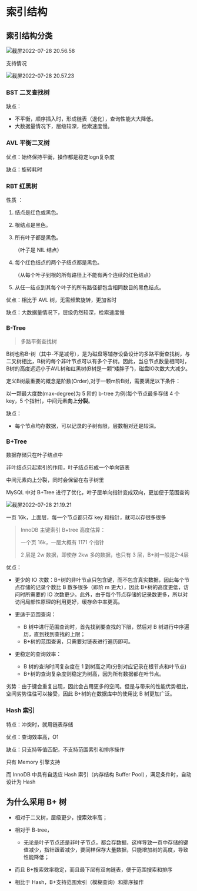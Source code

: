 # 索引结构

## 索引结构分类

![截屏2022-07-28 20.56.58](https://xingqiu-tuchuang-1256524210.cos.ap-shanghai.myqcloud.com/3978/%E6%88%AA%E5%B1%8F2022-07-28%2020.56.58.png)

支持情况

![截屏2022-07-28 20.57.23](https://xingqiu-tuchuang-1256524210.cos.ap-shanghai.myqcloud.com/3978/%E6%88%AA%E5%B1%8F2022-07-28%2020.57.23.png)

### BST 二叉查找树

缺点：

- 不平衡，顺序插入时，形成链表（退化），查询性能大大降低。
- 大数据量情况下，层级较深，检索速度慢。

### AVL 平衡二叉树

优点：始终保持平衡，操作都是稳定logn复杂度

缺点：旋转耗时

### RBT 红黑树

性质 ：

1. 结点是红色或黑色。

2. 根结点是黑色。

3. 所有叶子都是黑色。

   （叶子是 NIL 结点）

4. 每个红色结点的两个子结点都是黑色。

   （从每个叶子到根的所有路径上不能有两个连续的红色结点）

5. 从任一结点到其每个叶子的所有路径都包含相同数目的黑色结点。

优点：相比于 AVL 树，无需频繁旋转，更加省时

缺点：大数据量情况下，层级仍然较深，检索速度慢

### B-Tree

> 多路平衡查找树

B树也称B-树（其中-不是减号），是为磁盘等辅存设备设计的多路平衡查找树，与二叉树相比，B树的每个非叶节点可以有多个子树。因此，当总节点数量相同时，B树的高度远远小于AVL树和红黑树(B树是一颗“矮胖子”)，磁盘IO次数大大减少。

定义B树最重要的概念是阶数(Order),对于一颗m阶B树，需要满足以下条件：

以一颗最大度数(max-degree)为 5 阶的 b-tree 为例(每个节点最多存储 4 个 key，5 个指针)，中间元素**向上分裂**。

缺点：

- 每个节点均存数据，可以记录的子树有限，层数相对还是较深。

### B+Tree

数据存储只在叶子结点中

非叶结点只起索引的作用，叶子结点形成一个单向链表

中间元素向上分裂，同时会保留在右子树里

MySQL 中对 B+Tree 进行了优化，叶子层单向指针变成双向，更加便于范围查询

![截屏2022-07-28 21.19.21](https://xingqiu-tuchuang-1256524210.cos.ap-shanghai.myqcloud.com/3978/%E6%88%AA%E5%B1%8F2022-07-28%2021.19.21.png)

一页 16k，上面层，每一个节点都只存 key 和指针，就可以存很多很多

> InnoDB 主键索引 B+tree 高度估算：
>
> 一个页 16k，一层大概有 1171 个指针
>
> 2 层是 2w 数据，即使存 2kw 多的数据，也只有 3 层，B+树一般是2-4层

优点：

- 更少的 IO 次数：B+树的非叶节点只包含键，而不包含真实数据，因此每个节点存储的记录个数比 B 数多很多（即阶 m 更大），因此 B+树的高度更低，访问时所需要的 IO 次数更少。此外，由于每个节点存储的记录数更多，所以对访问局部性原理的利用更好，缓存命中率更高。
- 更适于范围查询：
  - B 树中进行范围查询时，首先找到要查找的下限，然后对 B 树进行中序遍历，直到找到查找的上限；
  - B+树的范围查询，只需要对链表进行遍历即可。

- 更稳定的查询效率：
  - B 树的查询时间复杂度在 1 到树高之间(分别对应记录在根节点和叶节点)
  - B+树的查询复杂度则稳定为树高，因为所有数据都在叶节点。


劣势：由于键会重复出现，因此会占用更多的空间。但是与带来的性能优势相比，空间劣势往往可以接受，因此 B+树的在数据库中的使用比 B 树更加广泛。

### Hash 索引

特点：冲突时，就用链表存储

优点：查询效率高，O1

缺点：只支持等值匹配，不支持范围索引和排序操作

只有 Memory 引擎支持

而 InnoDB 中具有自适应 Hash 索引（内存结构 Buffer Pool），满足条件时，自动设计为 Hash

## 为什么采用 B+ 树

- 相对于二叉树，层级更少，搜索效率高；
- 相对于 B-tree，

  - 无论是叶子节点还是非叶子节点，都会存数据，这样导致一页中存储的键值减少，指针跟着减少，要同样保存大量数据，只能增加树的高度，导致性能降低；
- 而且 B+搜索效率稳定，而且最下层有双向链表，便于范围搜索和排序
- 相比于 Hash，B+支持范围索引（模糊查询）和排序操作
